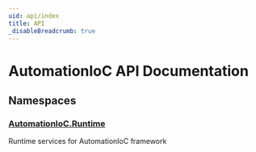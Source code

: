 ```yaml
---
uid: api/index
title: API
_disableBreadcrumb: true
---
```


# AutomationIoC API Documentation

## Namespaces

### [AutomationIoC.Runtime](AutomationIoC.Runtime.yml)

Runtime services for AutomationIoC framework
